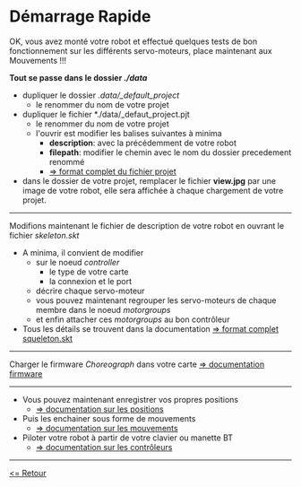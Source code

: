 # Démarrage Rapide

OK, vous avez monté votre robot et effectué quelques tests de bon fonctionnement sur les différents servo-moteurs, place maintenant aux Mouvements !!!

**Tout se passe dans le dossier *./data***

* dupliquer le dossier *.data/_default_project*
  * le renommer du nom de votre projet
* dupliquer le fichier *./data/_defaut_project.pjt
  * le renommer du nom de votre projet
  * l'ouvrir est modifier les balises suivantes à minima
    * **description**: avec la précédemment de votre robot
    * **filepath**: modifier le chemin avec le nom du dossier precedement renommé
    * [=> format complet du fichier projet](../projet/file_format_project_fr.md)
* dans le dossier de votre projet, remplacer le fichier **view.jpg** par une image de votre robot, elle sera affichée à chaque chargement de votre projet.

---

Modifions maintenant le fichier de description de votre robot en ouvrant le fichier *skeleton.skt*

* A minima, il convient de modifier
  * sur le noeud *controller*
    * le type de votre carte
    * la connexion et le port
  * décrire chaque servo-moteur
  * vous pouvez maintenant regrouper les servo-moteurs de chaque membre dans le noeud *motorgroups*
  * et enfin attacher ces *motorgroups* au bon contrôleur
* Tous les détails se trouvent dans la documentation [=> format complet squeleton.skt](../skeleton/file_format_skeleton_fr.md)

---

Charger le firmware *Choreograph* dans votre carte [=> documentation firmware](../firmware/desc_firmware_fr.md)

---

* Vous pouvez maintenant enregistrer vos propres positions
  * [=> documentation sur les positions](../position/desc_position_fr.md)
* Puis les enchainer sous forme de mouvements
  * [=> documentation sur les mouvements](../movement/desc_movement_fr.md)
* Piloter votre robot à partir de votre clavier ou manette BT
  * [=> documentation sur les contrôleurs](../controller/desc_controller_fr.md)

---

[<= Retour](../../README_fr.md#controller)
